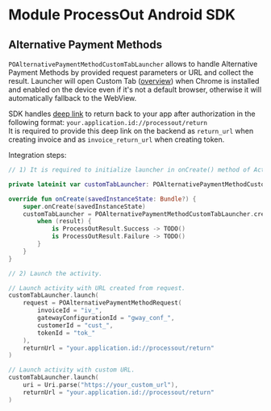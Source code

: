 # Module ProcessOut Android SDK

## Alternative Payment Methods

`POAlternativePaymentMethodCustomTabLauncher` allows to handle Alternative Payment Methods by provided request parameters
or URL and collect the result.
Launcher will open Custom Tab ([overview](https://developer.chrome.com/docs/android/custom-tabs/)) when Chrome
is installed and enabled on the device even if it's not a default browser,
otherwise it will automatically fallback to the WebView.

SDK handles [deep link](https://developer.android.com/training/app-links#deep-links) to return back to your app after
authorization in the following format: `your.application.id://processout/return`\
It is required to provide this deep link on the backend as `return_url` when creating invoice and as `invoice_return_url`
when creating token.

Integration steps:

```kotlin
// 1) It is required to initialize launcher in onCreate() method of Activity or Fragment.

private lateinit var customTabLauncher: POAlternativePaymentMethodCustomTabLauncher

override fun onCreate(savedInstanceState: Bundle?) {
    super.onCreate(savedInstanceState)
    customTabLauncher = POAlternativePaymentMethodCustomTabLauncher.create(from = this) { result ->
        when (result) {
            is ProcessOutResult.Success -> TODO()
            is ProcessOutResult.Failure -> TODO()
        }
    }
}

// 2) Launch the activity.

// Launch activity with URL created from request.
customTabLauncher.launch(
    request = POAlternativePaymentMethodRequest(
        invoiceId = "iv_",
        gatewayConfigurationId = "gway_conf_",
        customerId = "cust_",
        tokenId = "tok_"
    ),
    returnUrl = "your.application.id://processout/return"
)

// Launch activity with custom URL.
customTabLauncher.launch(
    uri = Uri.parse("https://your_custom_url"),
    returnUrl = "your.application.id://processout/return"
)
```
